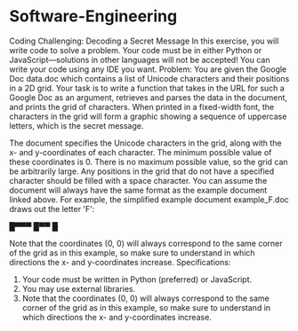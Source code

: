 # Software-Engineering
Coding Challenging: Decoding a Secret Message
In this exercise, you will write code to solve a problem. Your code must be in either Python or JavaScript—solutions in other languages will not be accepted! You can write your code using any IDE you want.
Problem:
You are given the Google Doc data.doc which contains a list of Unicode characters and their positions in a 2D grid. Your task is to write a function that takes in the URL for such a Google Doc as an argument, retrieves and parses the data in the document, and prints the grid of characters. When printed in a fixed-width font, the characters in the grid will form a graphic showing a sequence of uppercase letters, which is the secret message.

The document specifies the Unicode characters in the grid, along with the x- and y-coordinates of each character.
The minimum possible value of these coordinates is 0. There is no maximum possible value, so the grid can be arbitrarily large.
Any positions in the grid that do not have a specified character should be filled with a space character.
You can assume the document will always have the same format as the example document linked above.
For example, the simplified example document example_F.doc draws out the letter 'F':

█▀▀▀
█▀▀
█

Note that the coordinates (0, 0) will always correspond to the same corner of the grid as in this example, so make sure to understand in which directions the x- and y-coordinates increase.
Specifications:
1. Your code must be written in Python (preferred) or JavaScript.
2. You may use external libraries.
3. Note that the coordinates (0, 0) will always correspond to the same corner of the grid as in this example, so make sure to understand in which directions the x- and y-coordinates increase.
